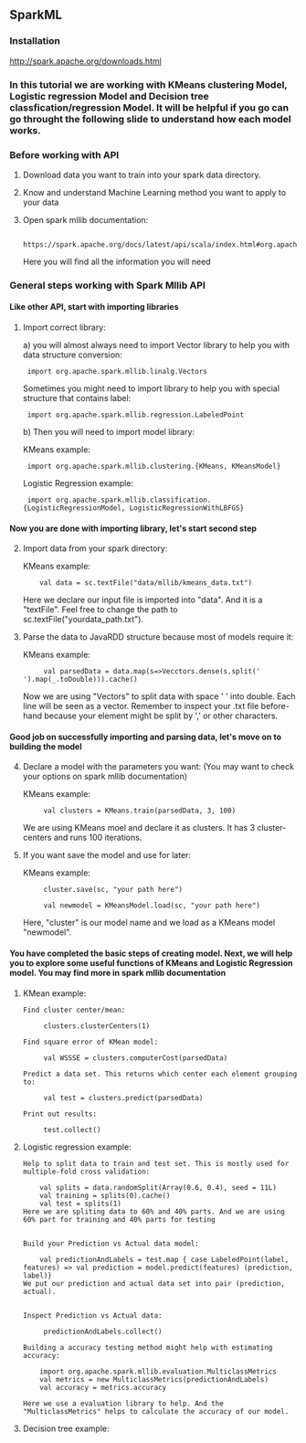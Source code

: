 ## SparkML

### Installation

http://spark.apache.org/downloads.html

### In this tutorial we are working with KMeans clustering Model, Logistic regression Model and Decision tree classfication/regression Model.  It will be helpful if you go can go throught the following slide to understand how each model works.



### Before working with API

1. Download data you want to train into your spark data directory.

2. Know and understand Machine Learning method you want to apply to your data

3. Open spark mllib documentation:

        https://spark.apache.org/docs/latest/api/scala/index.html#org.apache.spark.Accumulable
        
   Here you will find all the information you will need     


### General steps working with Spark Mllib API

#### Like other API, start with importing libraries
1. Import correct library:

    a) you will almost always need to import Vector library to help you with data structure conversion:
    
        import org.apache.spark.mllib.linalg.Vectors
        
      Sometimes you might need to import library to help you with special structure that contains label:
      
        import org.apache.spark.mllib.regression.LabeledPoint
            
    b) Then you will need to import model library:
    
      KMeans example:
        
        import org.apache.spark.mllib.clustering.{KMeans, KMeansModel}
      
      Logistic Regression example:
        
        import org.apache.spark.mllib.classification.{LogisticRegressionModel, LogisticRegressionWithLBFGS}
      
 
 #### Now you are done with importing library, let's start second step 
 
2.  Import data from your spark directory:
 
    KMeans example:
 
            val data = sc.textFile("data/mllib/kmeans_data.txt")
            
    Here we declare our input file is imported into "data". And it is a "textFile". Feel free to change the path
    to sc.textFile("yourdata_path.txt").
3. Parse the data to JavaRDD structure because most of models require it:
 
    KMeans example:
       
            val parsedData = data.map(s=>Vecctors.dense(s.split(' ').map(_.toDouble))).cache()
            
     Now we are using "Vectors" to split data with space ' ' into double. Each line will be seen as a vector.
     Remember to inspect your .txt file before-hand because your element might be split by ',' or other characters.
       
 #### Good job on successfully importing and parsing data, let's move on to building the model
  
4. Declare a model with the parameters you want: (You may want to check your options on spark mllib documentation)
  
     KMeans example:
     
            val clusters = KMeans.train(parsedData, 3, 100)
            
     We are using KMeans moel and declare it as clusters. It has 3 cluster-centers and runs 100 iterations.
  
5. If you want save the model and use for later:
  
     KMeans example:
     
            cluster.save(sc, "your path here")
            
            val newmodel = KMeansModel.load(sc, "your path here")
            
      Here, "cluster" is our model name and we load as a KMeans model "newmodel".
      
 #### You have completed the basic steps of creating model. Next, we will help you to explore some useful functions of KMeans and Logistic Regression model. You may find more in spark mllib documentation
 
 1. KMean example:
            
        Find cluster center/mean:
            
             clusters.clusterCenters(1)
             
        Find square error of KMean model:
        
             val WSSSE = clusters.computerCost(parsedData)
             
        Predict a data set. This returns which center each element grouping to:
        
             val test = clusters.predict(parsedData)
             
        Print out results:
        
             test.collect()
             
             
    
 2. Logistic regression example:
   
   
        Help to split data to train and test set. This is mostly used for multiple-fold cross validation:
        
            val splits = data.randomSplit(Array(0.6, 0.4), seed = 11L)
            val training = splits(0).cache()
            val test = splits(1)
        Here we are spliting data to 60% and 40% parts. And we are using 60% part for training and 40% parts for testing 
   
   
        Build your Prediction vs Actual data model:
        
            val predictionAndLabels = test.map { case LabeledPoint(label, features) => val prediction = model.predict(features) (prediction, label)}
        We put our prediction and actual data set into pair (prediction, actual).
        
        
        Inspect Prediction vs Actual data:
        
             predictionAndLabels.collect()
             
        Building a accuracy testing method might help with estimating accuracy:
            
            import org.apache.spark.mllib.evaluation.MulticlassMetrics
            val metrics = new MulticlassMetrics(predictionAndLabels)
            val accuracy = metrics.accuracy
            
        Here we use a evaluation library to help. And the "MulticlassMetrics" helps to calculate the accuracy of our model.    
   
   
   
  3. Decision tree example:
   
        
   
 

 

    
